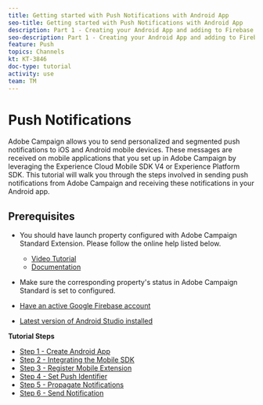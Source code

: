 ```yaml
---
title: Getting started with Push Notifications with Android App
seo-title: Getting started with Push Notifications with Android App
description: Part 1 - Creating your Android App and adding to Firebase. 
seo-description: Part 1 - Creating your Android App and adding to Firebase
feature: Push
topics: Channels
kt: KT-3846
doc-type: tutorial
activity: use
team: TM
---
```

# Push Notifications

Adobe Campaign allows you to send personalized and segmented push notifications to iOS and Android mobile devices.
These messages are received on mobile applications that you set up in Adobe Campaign by leveraging the Experience Cloud Mobile SDK V4 or Experience Platform SDK. 
This tutorial will walk you through the steps involved in sending push notifications from Adobe Campaign and receiving these notifications in your Android app.

## Prerequisites

* You should have launch property configured with Adobe Campaign Standard Extension. Please follow the online help listed below.
  * [Video Tutorial](https://video.tv.adobe.com/v/26224?quality=12)
  * [Documentation](https://docs.adobe.com/content/help/en/campaign-learn/campaign-standard-tutorials/communication-channels/mobile/configure-mobile-apps-using-aep-sdk.html)

* Make sure the corresponding property's status in Adobe Campaign Standard is set to configured.
* [Have an active Google Firebase account](https://firebase.google.com) 
* [Latest version of Android Studio installed](https://developer.android.com/studio)

**Tutorial Steps**

* [Step 1 - Create Android App](create-android-app.md)
* [Step 2 - Integrating the Mobile SDK](integrating-with-mobile-sdk.md)
* [Step 3 - Register Mobile Extension](register-mobile-extensions.md)
* [Step 4 - Set Push Identifier](set-push-identifier.md)
* [Step 5 - Propagate Notifications](propagate-notification.md)
* [Step 6 - Send Notification](send-push-notification.md)